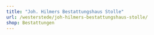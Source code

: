 ```yaml
---
title: "Joh. Hilmers Bestattungshaus Stolle"
url: /westerstede/joh-hilmers-bestattungshaus-stolle/
shop: Bestattungen
---
```

